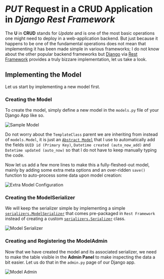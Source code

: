 # _PUT_ Request in a CRUD Application in _Django Rest Framework_

The __U__ in __CRUD__ stands for _Update_ and is one of the most basic operations one might need to deploy in a web-application backend.
But just because it happens to be one of the fundamental operations does not mean that implementing it has been made simple in various frameworks;
I do not know about the other popular backend frameworks but [Django](https://www.djangoproject.com/) via [Rest Framework](https://www.django-rest-framework.org/) 
provides a truly bizzare implementation, let us take a look.

## Implementing the Model

Let us start by implementing a new model first.

### Creating the Model

To create the model, simply define a new model in the `models.py` file of your Django App like so.

![Sample Model](https://i.imgur.com/Aj2B3nd.png)

Do not worry about the `TemplateClass` parent we are inheriting from instead of `models.Model`, it is just an [`Abstract Model`](https://docs.djangoproject.com/en/4.1/topics/db/models/#abstract-base-classes) that I use to automatically add the fields `UUID id (Primary Key)`, `Datetime created (auto_now_add)` and `Datetime updated (auto_now)` so that I do not have to keep manually typing the code.

Now let us add a few more lines to make this a fully-fleshed-out model, mainly by adding some extra meta  options and an over-ridden `save()` function to auto-process some data upon model creation:

![Extra Model Configuration](https://i.imgur.com/bvuseN3.png)

### Creating the ModelSerializer

We will keep the serializer simple by implementing a simple [`serializers.ModelSerializer`](https://www.django-rest-framework.org/api-guide/serializers/#modelserializer) that comes pre-packaged in `Rest Framework` instead of creating a custom [`serializers.Serializer`](https://www.django-rest-framework.org/api-guide/serializers/#declaring-serializers) class.

![Model Serializer](https://i.imgur.com/KY3Fekm.png)

### Creating and Registering the ModelAdmin

Now that we have created the model and its associated serializer, we need to make the table visible in the __Admin Panel__ to make inspecting the data a bit easier. Let us do that in the `admin.py` page of our Django app.

![Model Admin](https://i.imgur.com/HRKBZam.png)